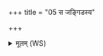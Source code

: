 +++
title = "05 स जङ्गिडस्य"

+++
<details><summary>मूलम् (WS)</summary>

स जङ्गिडस्य महिमा परि णः पातु विश्वतः ।  
विष्कन्धं येन सासाह संस्कन्धमोज ओजसा ॥ ५ ॥
</details>